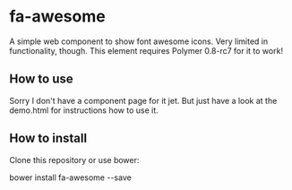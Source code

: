 # fa-awesome

A simple web component to show font awesome icons. Very limited in functionality, though. 
This element requires Polymer 0.8-rc7 for it to work!

## How to use

Sorry I don't have a component page for it jet. But just have a look at the demo.html for instructions how to use it.


## How to install

Clone this repository or use bower:

bower install fa-awesome --save